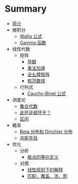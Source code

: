# Summary

- [简介](README.md)
- 微积分
  - [Wallis 公式](posts/calculus/Wallis-formula.md)
  - [Gamma 函数](posts/calculus/gamma.md)
- 线性代数
  - 矩阵
    - [导数](posts/matrix/derivative.md)
    - [乘法加速](posts/matrix/Strassen.md)
    - [全幺模矩阵](posts/matrix/TU-matrix.md)
    - [核范数球](/posts/matrix/nuclear-norm-ball.md)
  - 行列式
    - [Cauchy-Binet 公式](posts/determinant/Cauchy-Binet.md)
- 测度论
  - [集合代数](posts/measure/set-algebra.md)
  - [此环非彼环乎？](posts/measure/set-ring-algebra-ring.md)
  - [区间](posts/measure/interval.md)
- 概率
  - [Beta 分布和 Dirichlet 分布](posts/probability/beta-dirichlet-distribution.md)
  - [共轭先验](posts/probability/conjugate-prior.md)
- 优化
  - 分析
    - [极点的等价定义](posts/optimization/analysis/extreme-point.md)
  - 对偶
    - [线性规划下的解释](posts/optimization/dual/LP-dual-interpretation.md)
    - [匹配、覆盖、流、割](posts/optimization/dual/MCFC.md)
